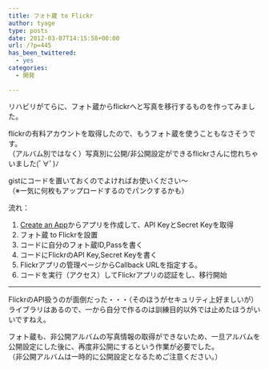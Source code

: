 ```yaml
---
title: フォト蔵 to Flickr
author: tyage
type: posts
date: 2012-03-07T14:15:58+00:00
url: /?p=445
has_been_twittered:
  - yes
categories:
  - 開発

---
```

<p>リハビリがてらに、フォト蔵からflickrへと写真を移行するものを作ってみました。</p>
<p>flickrの有料アカウントを取得したので、もうフォト蔵を使うこともなさそうです。<br />
（アルバム別ではなく）写真別に公開/非公開設定ができるflickrさんに惚れちゃいました(ﾟ∀ﾟ)ﾉ</p>
<p>gistにコードを置いておくのでよければお使いください～<br />
（※一気に何枚もアップロードするのでパンクするかも）<br />
<script src="https://gist.github.com/1993386.js?file=photozou2flickr.php"></script></p>
<p>流れ：</p>
<ol>
<li><a href="http://www.flickr.com/services/apps/create/">Create an App</a>からアプリを作成して、API KeyとSecret Keyを取得</li>
<li>フォト蔵 to Flickrを設置</li>
<li>コードに自分のフォト蔵ID,Passを書く</li>
<li>コードにFlickrのAPI Key,Secret Keyを書く</li>
<li>Flickrアプリの管理ページからCallback URLを指定する。</li>
<li>コードを実行（アクセス）してFlickrアプリの認証をし、移行開始</li>
</ol>
<hr />
<p>FlickrのAPI扱うのが面倒だった・・・（そのほうがセキュリティ上好ましいが）<br />
ライブラリはあるので、一から自分で作るのは訓練目的以外では止めたほうがいいですねえ。</p>
<p>フォト蔵も、非公開アルバムの写真情報の取得ができないため、一旦アルバムを公開設定にした後に、再度非公開にするという作業が必要でした。<br />
（非公開アルバムは一時的に公開設定となるためご注意ください。）</p>
